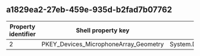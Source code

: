 ## a1829ea2-27eb-459e-935d-b2fad7b07762

Property identifier | Shell property key | Shell name | Alias
--- | --- | --- | ---
2 | PKEY_Devices_MicrophoneArray_Geometry | System.Devices.MicrophoneArray.Geometry | 

